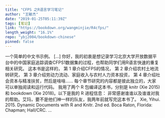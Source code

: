 ```yaml
---
title: "CFPS 之R语言学习笔记"
author: "王敏杰"
date: "2019-01-25T05:11:39Z"
tags: [笔记]
link: "https://bookdown.org/wangminjie/R4cfps/"
length_weight: "16.1%"
repo: "ybj2004/bookdown-chinese"
pinned: false
---
```


一个简单的中文书示例。 [...] 你好，我的初衷是想记录学习北京大学开放数据平台中的中国家庭追踪调查CFPS1数据集的过程，也帮助同学们用R语言快速的重复相关研究。 这本书是这样的， 第 1 章介绍CFPS的情况， 第 2 章介绍农村土地流转研究， 第 3 章介绍劳动力流动、家庭收入与农村人力资本投资， 第 4 章介绍社会资本与精准扶贫，然后是啥啥…… 每个章节研究的内容都是彼此独立的，大家可以单独阅读和运行代码。 我用了两个 R 包编译这本书，分别是 knitr (Xie 2015) 和 bookdown (Xie 2018)。以下是我的 R 进程信息： 非常感谢谁谁以及谁谁对我的帮助。艾玛，要不是他们神一样的队友，我两年前就写完这本书了。 Xie, Yihui. 2015. Dynamic Documents with R and Knitr. 2nd ed. Boca Raton, Florida: Chapman; Hall/CRC.  ...
